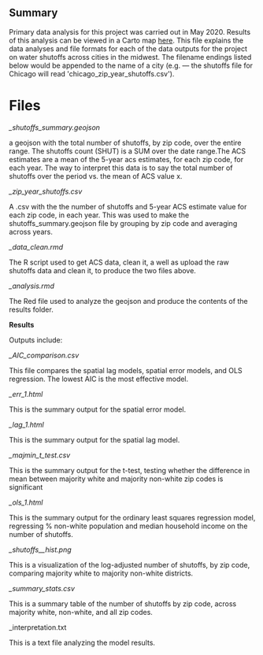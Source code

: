 ## Summary 

Primary data analysis for this project was carried out in May 2020. Results of this analysis can be viewed in a Carto map [here](bit.ly/midwest_H20). This file explains the data analyses and file formats for each of the data outputs for the project on water shutoffs across cities in the midwest. The filename endings listed below would be appended to the name of a city (e.g. — the shutoffs file for Chicago will read 'chicago_zip_year_shutoffs.csv').

# Files

*<cityname>_shutoffs_summary.geojson* 

a geojson with the total number of shutoffs, by zip code, over the entire range. The shutoffs count (SHUT) is a SUM over the date range.The ACS estimates are a mean of the 5-year acs estimates, for each zip code, for each year. The way to interpret this data is to say the total number of shutoffs over the period vs. the mean of ACS value x. 

*<cityname>_zip_year_shutoffs.csv* 
 
A .csv with the the number of shutoffs and 5-year ACS estimate value for each zip code, in each year. This was used to make the shutoffs_summary.geojson file by grouping by zip code and averaging across years.

*<cityname>_data_clean.rmd* 

The R script used to get ACS data, clean it, a well as upload the raw shutoffs data and clean it, to produce the two files above.

*<cityname>_analysis.rmd*

The Red file used to analyze the geojson and produce the contents of the results folder. 

**Results**

Outputs include: 

*<city>_AIC_comparison.csv*

This file compares the spatial lag models, spatial error models, and OLS regression. The lowest AIC is the most effective model. 

*<city>_err_1.html*

This is the summary output for the spatial error model. 

*<city>_lag_1.html*

This is the summary output for the spatial lag model. 

*<city>_majmin_t_test.csv*

This is the summary output for the t-test, testing whether the difference in mean between majority white and majority non-white zip codes is significant

*<city>_ols_1.html*

This is the summary output for the ordinary least squares regression model, regressing % non-white population and median household income on the number of shutoffs. 

*<city>_shutoffs__hist.png*

This is a visualization of the log-adjusted number of shutoffs, by zip code, comparing majority white to majority non-white districts.

*<city>_summary_stats.csv*

This is a summary table of the number of shutoffs by zip code, across majority white, non-white, and all zip codes.

<city>_interpretation.txt 

This is a text file analyzing the model results. 
